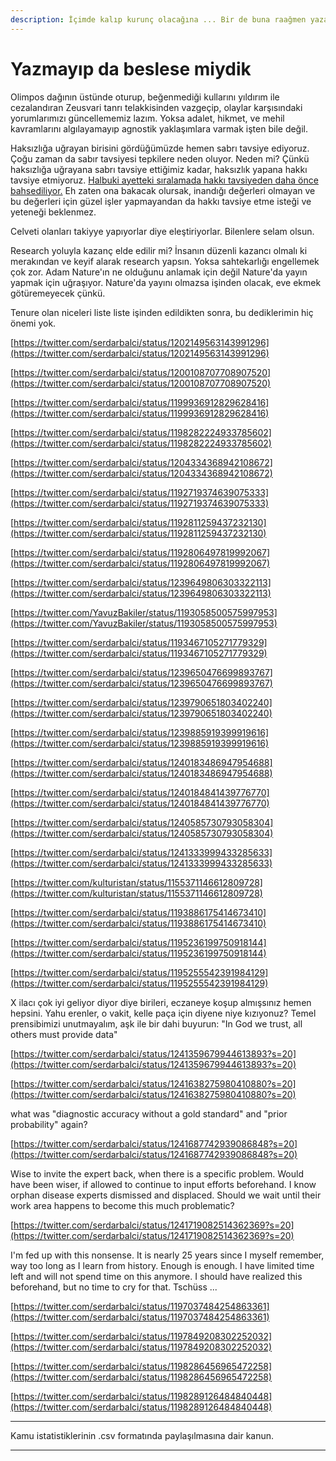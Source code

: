 ```yaml
---
description: İçimde kalıp kurunç olacağına ... Bir de buna raağmen yazamadıklarım var ...
---
```


# Yazmayıp da beslese miydik

Olimpos dağının üstünde oturup, beğenmediği kullarını yıldırım ile cezalandıran Zeusvari tanrı telakkisinden vazgeçip, olaylar karşısındaki yorumlarımızı güncellememiz lazım. Yoksa adalet, hikmet, ve mehil kavramlarını algılayamayıp agnostik yaklaşımlara varmak işten bile değil.

Haksızlığa uğrayan birisini gördüğümüzde hemen sabrı tavsiye ediyoruz. Çoğu zaman da sabır tavsiyesi tepkilere neden oluyor. Neden mi? Çünkü haksızlığa uğrayana sabrı tavsiye ettiğimiz kadar, haksızlık yapana hakkı tavsiye etmiyoruz. [Halbuki ayetteki sıralamada hakkı tavsiyeden daha önce bahsediliyor.](http://kuran.diyanet.gov.tr/mushaf/kuran-meal-2/asr-suresi-103/ayet-2/diyanet-isleri-baskanligi-meali-1) Eh zaten ona bakacak olursak, inandığı değerleri olmayan ve bu değerleri için güzel işler yapmayandan da hakkı tavsiye etme isteği ve yeteneği beklenmez.

Celveti olanları takiyye yapıyorlar diye eleştiriyorlar. Bilenlere selam olsun.

Research yoluyla kazanç elde edilir mi? İnsanın düzenli kazancı olmalı ki merakından ve keyif alarak research yapsın. Yoksa sahtekarlığı engellemek çok zor. Adam Nature'ın ne olduğunu anlamak için değil Nature'da yayın yapmak için uğraşıyor. Nature'da yayını olmazsa işinden olacak, eve ekmek götüremeyecek çünkü.

Tenure olan niceleri liste liste işinden edildikten sonra, bu dediklerimin hiç önemi yok.

[https://twitter.com/serdarbalci/status/1202149563143991296](https://twitter.com/serdarbalci/status/1202149563143991296)

[https://twitter.com/serdarbalci/status/1200108707708907520](https://twitter.com/serdarbalci/status/1200108707708907520)

[https://twitter.com/serdarbalci/status/1199936912829628416](https://twitter.com/serdarbalci/status/1199936912829628416)

[https://twitter.com/serdarbalci/status/1198282224933785602](https://twitter.com/serdarbalci/status/1198282224933785602)

[https://twitter.com/serdarbalci/status/1204334368942108672](https://twitter.com/serdarbalci/status/1204334368942108672)

[https://twitter.com/serdarbalci/status/1192719374639075333](https://twitter.com/serdarbalci/status/1192719374639075333)

[https://twitter.com/serdarbalci/status/1192811259437232130](https://twitter.com/serdarbalci/status/1192811259437232130)

[https://twitter.com/serdarbalci/status/1192806497819992067](https://twitter.com/serdarbalci/status/1192806497819992067)

[https://twitter.com/serdarbalci/status/1239649806303322113](https://twitter.com/serdarbalci/status/1239649806303322113)

[https://twitter.com/YavuzBakiler/status/1193058500575997953](https://twitter.com/YavuzBakiler/status/1193058500575997953)

[https://twitter.com/serdarbalci/status/1193467105271779329](https://twitter.com/serdarbalci/status/1193467105271779329)

[https://twitter.com/serdarbalci/status/1239650476699893767](https://twitter.com/serdarbalci/status/1239650476699893767)

[https://twitter.com/serdarbalci/status/1239790651803402240](https://twitter.com/serdarbalci/status/1239790651803402240)

[https://twitter.com/serdarbalci/status/1239885919399919616](https://twitter.com/serdarbalci/status/1239885919399919616)

[https://twitter.com/serdarbalci/status/1240183486947954688](https://twitter.com/serdarbalci/status/1240183486947954688)

[https://twitter.com/serdarbalci/status/1240184841439776770](https://twitter.com/serdarbalci/status/1240184841439776770)

[https://twitter.com/serdarbalci/status/1240585730793058304](https://twitter.com/serdarbalci/status/1240585730793058304)

[https://twitter.com/serdarbalci/status/1241333999433285633](https://twitter.com/serdarbalci/status/1241333999433285633)

[https://twitter.com/kulturistan/status/1155371146612809728](https://twitter.com/kulturistan/status/1155371146612809728)

[https://twitter.com/serdarbalci/status/1193886175414673410](https://twitter.com/serdarbalci/status/1193886175414673410)

[https://twitter.com/serdarbalci/status/1195236199750918144](https://twitter.com/serdarbalci/status/1195236199750918144)

[https://twitter.com/serdarbalci/status/1195255542391984129](https://twitter.com/serdarbalci/status/1195255542391984129)

X ilacı çok iyi geliyor diyor diye birileri, eczaneye koşup almışsınız hemen hepsini. Yahu erenler, o vakit, kelle paça için diyene niye kızıyonuz? Temel prensibimizi unutmayalım, aşk ile bir dahi buyurun: "In God we trust, all others must provide data"

[https://twitter.com/serdarbalci/status/1241359679944613893?s=20](https://twitter.com/serdarbalci/status/1241359679944613893?s=20)

[https://twitter.com/serdarbalci/status/1241638275980410880?s=20](https://twitter.com/serdarbalci/status/1241638275980410880?s=20)

what was "diagnostic accuracy without a gold standard" and "prior probability" again?

[https://twitter.com/serdarbalci/status/1241687742939086848?s=20](https://twitter.com/serdarbalci/status/1241687742939086848?s=20)

Wise to invite the expert back, when there is a specific problem. Would have been wiser, if allowed to continue to input efforts beforehand. I know orphan disease experts dismissed and displaced. Should we wait until their work area happens to become this much problematic?

[https://twitter.com/serdarbalci/status/1241719082514362369?s=20](https://twitter.com/serdarbalci/status/1241719082514362369?s=20)

I'm fed up with this nonsense. It is nearly 25 years since I myself remember, way too long as I learn from history. Enough is enough. I have limited time left and will not spend time on this anymore. I should have realized this beforehand, but no time to cry for that. Tschüss ...

[https://twitter.com/serdarbalci/status/1197037484254863361](https://twitter.com/serdarbalci/status/1197037484254863361)

[https://twitter.com/serdarbalci/status/1197849208302252032](https://twitter.com/serdarbalci/status/1197849208302252032)

[https://twitter.com/serdarbalci/status/1198286456965472258](https://twitter.com/serdarbalci/status/1198286456965472258)

[https://twitter.com/serdarbalci/status/1198289126484840448](https://twitter.com/serdarbalci/status/1198289126484840448)


---

Kamu istatistiklerinin .csv formatında paylaşılmasına dair kanun.


---
